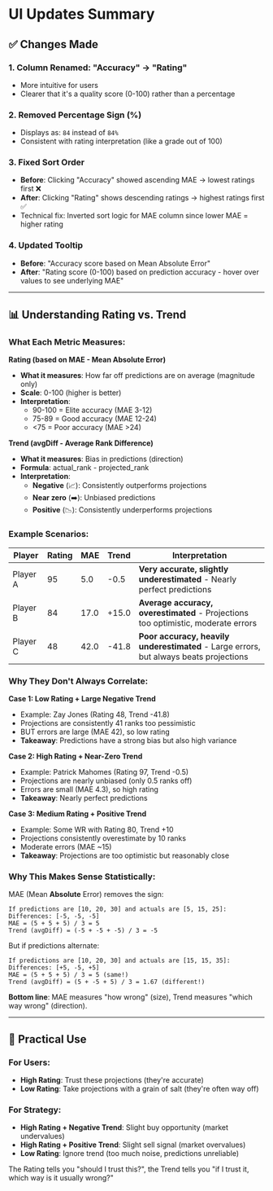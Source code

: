 # UI Updates Summary

## ✅ Changes Made

### 1. Column Renamed: "Accuracy" → "Rating"
- More intuitive for users
- Clearer that it's a quality score (0-100) rather than a percentage

### 2. Removed Percentage Sign (%)
- Displays as: `84` instead of `84%`
- Consistent with rating interpretation (like a grade out of 100)

### 3. Fixed Sort Order
- **Before**: Clicking "Accuracy" showed ascending MAE → lowest ratings first ❌
- **After**: Clicking "Rating" shows descending ratings → highest ratings first ✅
- Technical fix: Inverted sort logic for MAE column since lower MAE = higher rating

### 4. Updated Tooltip
- **Before**: "Accuracy score based on Mean Absolute Error"
- **After**: "Rating score (0-100) based on prediction accuracy - hover over values to see underlying MAE"

---

## 📊 Understanding Rating vs. Trend

### What Each Metric Measures:

**Rating (based on MAE - Mean Absolute Error)**
- **What it measures**: How far off predictions are on average (magnitude only)
- **Scale**: 0-100 (higher is better)
- **Interpretation**: 
  - 90-100 = Elite accuracy (MAE 3-12)
  - 75-89 = Good accuracy (MAE 12-24)
  - <75 = Poor accuracy (MAE >24)

**Trend (avgDiff - Average Rank Difference)**
- **What it measures**: Bias in predictions (direction)
- **Formula**: actual_rank - projected_rank
- **Interpretation**:
  - **Negative** (📈): Consistently outperforms projections
  - **Near zero** (➡️): Unbiased predictions
  - **Positive** (📉): Consistently underperforms projections

### Example Scenarios:

| Player | Rating | MAE | Trend | Interpretation |
|--------|--------|-----|-------|----------------|
| Player A | 95 | 5.0 | -0.5 | **Very accurate, slightly underestimated** - Nearly perfect predictions |
| Player B | 84 | 17.0 | +15.0 | **Average accuracy, overestimated** - Projections too optimistic, moderate errors |
| Player C | 48 | 42.0 | -41.8 | **Poor accuracy, heavily underestimated** - Large errors, but always beats projections |

### Why They Don't Always Correlate:

**Case 1: Low Rating + Large Negative Trend**
- Example: Zay Jones (Rating 48, Trend -41.8)
- Projections are consistently 41 ranks too pessimistic
- BUT errors are large (MAE 42), so low rating
- **Takeaway**: Predictions have a strong bias but also high variance

**Case 2: High Rating + Near-Zero Trend**
- Example: Patrick Mahomes (Rating 97, Trend -0.5)
- Projections are nearly unbiased (only 0.5 ranks off)
- Errors are small (MAE 4.3), so high rating
- **Takeaway**: Nearly perfect predictions

**Case 3: Medium Rating + Positive Trend**
- Example: Some WR with Rating 80, Trend +10
- Projections consistently overestimate by 10 ranks
- Moderate errors (MAE ~15)
- **Takeaway**: Projections are too optimistic but reasonably close

### Why This Makes Sense Statistically:

MAE (Mean **Absolute** Error) removes the sign:
```
If predictions are [10, 20, 30] and actuals are [5, 15, 25]:
Differences: [-5, -5, -5]
MAE = (5 + 5 + 5) / 3 = 5
Trend (avgDiff) = (-5 + -5 + -5) / 3 = -5
```

But if predictions alternate:
```
If predictions are [10, 20, 30] and actuals are [15, 15, 35]:
Differences: [+5, -5, +5]
MAE = (5 + 5 + 5) / 3 = 5 (same!)
Trend (avgDiff) = (5 + -5 + 5) / 3 = 1.67 (different!)
```

**Bottom line**: MAE measures "how wrong" (size), Trend measures "which way wrong" (direction).

---

## 🎯 Practical Use

### For Users:
- **High Rating**: Trust these projections (they're accurate)
- **Low Rating**: Take projections with a grain of salt (they're often way off)

### For Strategy:
- **High Rating + Negative Trend**: Slight buy opportunity (market undervalues)
- **High Rating + Positive Trend**: Slight sell signal (market overvalues)
- **Low Rating**: Ignore trend (too much noise, predictions unreliable)

The Rating tells you "should I trust this?", the Trend tells you "if I trust it, which way is it usually wrong?"
